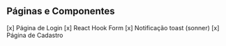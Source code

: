 ## Páginas e Componentes

[x] Página de Login
[x] React Hook Form
[x] Notificação toast (sonner)
[x] Página de Cadastro